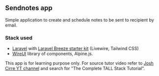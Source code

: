 ## Sendnotes app

Simple application to create and schedule notes to be sent to recipient by email.

### Stack used

* [Laravel](https://laravel.com) with [Laravel Breeze starter kit](https://laravel.com/docs/11.x/starter-kits#laravel-breeze) (Livewire, Tailwind CSS)
* [WireUI](https://wireui.dev/) library of components, Alpine.js.

This app is for learning purpose only.
For source tutor video refer to [Josh Cirre YT channel](https://www.youtube.com/@joshcirre) and search for "The Complete TALL Stack Tutorial".
